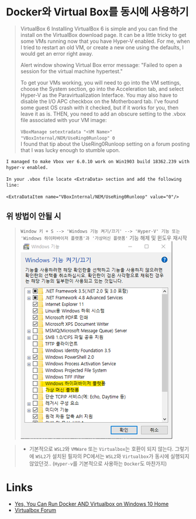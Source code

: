 # Docker와 Virtual Box를 동시에 사용하기

> VirtualBox 6
Installing VirtualBox 6 is simple and you can find the install on the VirtualBox download page. It can be a little tricky to get some VMs running now that you have Hyper‑V enabled. For me, when I tried to restart an old VM, or create a new one using the defaults, I would get an error right away.
>
> Alert window showing Virtual Box error message: "Failed to open a session for the virtual machine hypertest."
>
>To get your VMs working, you will need to go into the VM settings, choose the System section, go into the Acceleration tab, and select Hyper‑V as the Paravirtualization Interface. You may also have to disable the I/O APC checkbox on the Motherboard tab. I’ve found some guest OS crash with it checked, but if it works for you, then leave it as is. THEN, you need to add an obscure setting to the .vbox file associated with your VM image:
>
>`VBoxManage setextradata "<VM Name>" "VBoxInternal/NEM/UseRing0Runloop" 0`<br>
I found that tip about the UseRing0Runloop setting on a forum posting that I was lucky enough to stumble upon.

```
I managed to make Vbox ver 6.0.10 work on Win1903 build 18362.239 with hyper-v enabled.

In your .vbox file locate <ExtraData> section and add the following line:

<ExtraDataItem name="VBoxInternal/NEM/UseRing0Runloop" value="0"/>
```

## 위 방법이 안될 시
> `Window 키 + S --> 'Windows 기능 켜기/끄기' --> 'Hyper-V' 기능 또는 'Windows 하이퍼바이저 플랫폼'과 '가상머신 플랫폼'` 기능 해제 및 윈도우 재시작<br>
![windows feature disable](capture_windows_feature_disable.png)

> * 기본적으로 `WSL2`와 `VMWare` 또는 `Virtualbox`는 호환이 되지 않는다. 그렇기에 `WSL2`가 설치된 필자의 PC에서는 `WSL2`와 `Virtualbox`가 동시에 실행되지 않았던것.. (`Hyper-v`를 기본적으로 사용하는 `Docker`도 마찬가지)

# Links
* [Yes, You Can Run Docker AND Virtualbox on Windows 10 Home](https://www.tcg.com/blog/yes-you-can-run-docker-and-virtualbox-on-windows-10-home/)
* [Virtualbox Forum](https://forums.virtualbox.org/viewtopic.php?t=90853&start=120)